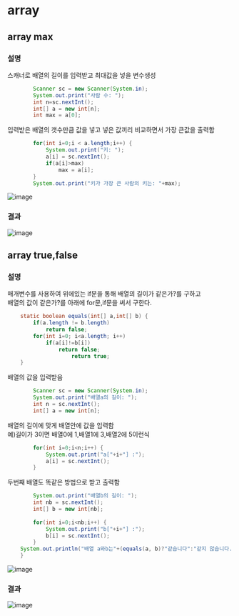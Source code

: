 # array
## array max
### 설명
스캐너로 배열의 길이를 입력받고 최대값을 넣을 변수생성
```java
		Scanner sc = new Scanner(System.in);
		System.out.print("사람 수: ");
		int n=sc.nextInt();
		int[] a = new int[n];
		int max = a[0];
```
입력받은 배열의 갯수만큼 값을 넣고 넣은 값끼리 비교하면서 가장 큰값을 출력함
```java
		for(int i=0;i < a.length;i++) {
			System.out.print("키: ");
			a[i] = sc.nextInt();
			if(a[i]>max)
				max = a[i];
		}
		System.out.print("키가 가장 큰 사람의 키는: "+max);
```
![image](https://user-images.githubusercontent.com/123055714/224601638-ea8d7328-06d7-4639-9768-f15e1b389bde.png)
### 결과
![image](https://user-images.githubusercontent.com/123055714/224601684-a1426ff5-6b79-4182-a6f1-0b6c4b34adef.png)

## array true,false
### 설명
매개변수를 사용하여 위에있는 if문을 통해 배열의 길이가 같은가?를 구하고<br>
배열의 값이 같은가?를 아래에 for문,if문을 써서 구한다. 
```java
	static boolean equals(int[] a,int[] b) {
		if(a.length != b.length)
			return false;
		for(int i=0; i<a.length; i++)
			if(a[i]!=b[i])
				return false;
					return true;
	}
```
배열의 값을 입력받음
```JAVA
		Scanner sc = new Scanner(System.in);
		System.out.print("배열a의 길이: ");
		int n = sc.nextInt();
		int[] a = new int[n];
```
배열의 길이에 맞게 배열안에 값을 입력함<br>
예)길이가 3이면 배열0에 1,배열1에 3,배열2에 5이런식
```java
		for(int i=0;i<n;i++) {
			System.out.print("a["+i+"] :");
			a[i] = sc.nextInt();
		}
```
두번째 배열도 똑같은 방법으로 받고 출력함
```java
		System.out.print("배열b의 길이: ");
		int nb = sc.nextInt();
		int[] b = new int[nb];
		
		for(int i=0;i<nb;i++) {
			System.out.print("b["+i+"] :");
			b[i] = sc.nextInt();
		}
	System.out.println("배열 a와b는"+(equals(a, b)?"같습니다":"같지 않습니다."));
	}
```
![image](https://user-images.githubusercontent.com/123055714/224603507-cae654ea-583c-4d08-bcf8-a16c350b7c4a.png)
### 결과
![image](https://user-images.githubusercontent.com/123055714/224603547-8d3ab110-4174-4dc6-983c-1581aad7c5b4.png)
